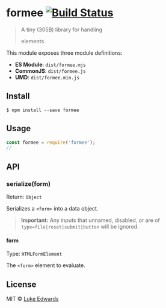 # formee [![Build Status](https://travis-ci.org/lukeed/formee.svg?branch=master)](https://travis-ci.org/lukeed/formee)

> A tiny (305B) library for handling <form> elements

This module exposes three module definitions:

* **ES Module**: `dist/formee.mjs`
* **CommonJS**: `dist/formee.js`
* **UMD**: `dist/formee.min.js`


## Install

```
$ npm install --save formee
```


## Usage

```js
const formee = require('formee');
//
```


## API

### serialize(form)
Return: `Object`

Serializes a `<form>` into a data object.

> **Important:** Any inputs that unnamed, disabled, or are of `type=file|reset|submit|button` will be ignored.

#### form
Type: `HTMLFormElement`

The `<form>` element to evaluate.


## License

MIT © [Luke Edwards](https://lukeed.com)
